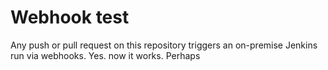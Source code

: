 # Webhook test
Any push or pull request on this repository triggers an on-premise Jenkins run via webhooks. Yes. now it works. Perhaps
